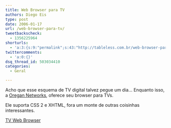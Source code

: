 ```yaml
---
title: Web Browser para TV
authors: Diego Eis
type: post
date: 2006-01-17
url: /web-browser-para-tv/
tweetbackscheck:
  - 1356225964
shorturls:
  - 'a:3:{s:9:"permalink";s:43:"http://tableless.com.br/web-browser-para-tv";s:7:"tinyurl";s:26:"http://tinyurl.com/3rf6tp4";s:4:"isgd";s:19:"http://is.gd/Eod0Pz";}'
twittercomments:
  - 'a:0:{}'
dsq_thread_id: 503034410
categories:
  - Geral

---
```

Acho que esse esquema de TV digital talvez pegue um dia&#8230; Enquanto isso, a [Oregan Networks][1], oferece seu browser para TVs.
  
Ele suporta CSS 2 e XHTML, fora um monte de outras coisinhas interessantes.
  
[TV Web Browser][2]

 [1]: http://www.oregan.net/
 [2]: http://www.oregan.net/tv_web_browser_and_ui.html